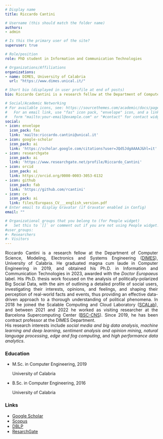 ```yaml
---
# Display name
title: Riccardo Cantini

# Username (this should match the folder name)
authors:
- admin

# Is this the primary user of the site?
superuser: true

# Role/position
role: PhD student in Information and Communication Technologies

# Organizations/Affiliations
organizations:
- name: DIMES, University of Calabria
  url: "https://www.dimes.unical.it/"

# Short bio (displayed in user profile at end of posts)
bio: Riccardo Cantini is a research fellow at the Department of Computer Science, Modeling, Electronics and Systems Engineering (DIMES), University of Calabria. His current research focuses on *social media and big data analysis*, *machine learning and deep learning*, *sentiment analysis and opinion mining*, *natural language processing*, *edge and fog computing*, and *high performance data analytics*.

# Social/Academic Networking
# For available icons, see: https://sourcethemes.com/academic/docs/page-builder/#icons
#   For an email link, use "fas" icon pack, "envelope" icon, and a link in the
#   form "mailto:your-email@example.com" or "#contact" for contact widget.
social:
- icon: envelope
  icon_pack: fas
  link: 'mailto:riccardo.cantini@unical.it'
- icon: google-scholar
  icon_pack: ai
  link: 'https://scholar.google.com/citations?user=JQdSJdgAAAAJ&hl=it'
- icon: researchgate
  icon_pack: ai
  link: 'https://www.researchgate.net/profile/Riccardo_Cantini'
- icon: orcid
  icon_pack: ai
  link: https://orcid.org/0000-0003-3053-6132
- icon: github
  icon_pack: fab
  link: 'https://github.com/rcantini'
- icon: cv
  icon_pack: ai
  link: files/Europass_CV___english_version.pdf
# Enter email to display Gravatar (if Gravatar enabled in Config)
email: ""

# Organizational groups that you belong to (for People widget)
#   Set this to `[]` or comment out if you are not using People widget.
#user_groups:
#- Researchers
#- Visitors
---
```

<div style="text-align: justify">
Riccardo Cantini is a research fellow at the Department of Computer Science, Modeling, Electronics and Systems Engineering (<a href="https://www.dimes.unical.it/">DIMES</a>), University of Calabria. He graduated magna cum laude in Computer Engineering in 2019, and obtained his Ph.D. in Information and Communication Technologies in 2023, awarded with the <i>Doctor Europaeus</i> label. His Ph.D. thesis work focused on the analysis of politically-polarized Big Social Data, with the aim of outlining a detailed profile of social users, investigating their interests, opinions, and feelings, and shaping their perception of real-world facts and events, thus providing an effective data-driven approach to a thorough understanding of political phenomena.
In 2018 he joined the Scalable Computing and Cloud Laboratory (<a href="http://scalab.dimes.unical.it/">SCALab</a>), and between 2021 and 2022 he worked as visiting researcher at the Barcelona Supercomputing Center (<a href="https://www.bsc.es/">BSC-CNS</a>). Since 2019, he has been contract professor at the DIMES Department. 
<br>His research interests include <i>social media and big data analysis</i>, <i>machine learning and deep learning</i>, <i>sentiment analysis and opinion mining</i>, <i>natural language processing</i>, <i>edge and fog computing</i>, and <i>high performance data analytics</i>.
</div>
<div class="row">
	<div class="col-md-7">
	<h3>Education</h3>
	<ul class="ul-edu fa-ul">
		<li><i class="fa-li fas fa-graduation-cap"></i>
			<div class="description">
			<p class="course">M.Sc. in Computer Engineering, 2019</p>
			<p class="institution">University of Calabria</p>
			</div>
		</li>
		<li><i class="fa-li fas fa-graduation-cap"></i>
			<div class="description">
			<p class="course">B.Sc. in Computer Engineering, 2016</p>
			<p class="institution">University of Calabria</p>
			</div>
		</li>
	</ul>
	</div>
	<div class="col-md-5">
	<h3>Links</h3>
	<ul>
  		<li> <a href="https://scholar.google.com/citations?hl=it&amp;user=JQdSJdgAAAAJ">Google Scholar</a></li>
  		<li> <a href="https://www.scopus.com/authid/detail.uri?authorId=57215871062">Scopus</a></li>
  		<li> <a href="https://dblp.org/pid/261/8279.html">DBLP</a></li>
  		<li> <a href="https://www.researchgate.net/profile/Riccardo-Cantini">ResarchGate</a></div></li>
	</ul>
	</div>
</div>
